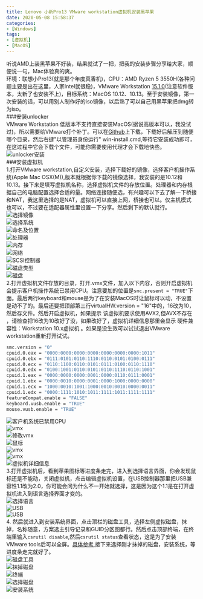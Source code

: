 ```yaml
---
title: Lenovo 小新Pro13 VMware workstation虚拟机安装黑苹果
date: 2020-05-08 15:58:37
categories:
- [Windows]
tags:
- [虚拟机]
- [MacOS]
---
```


听说AMD上装黑苹果不好装，结果就试了一把，把我的安装步骤分享给大家，顺便说一句，Mac体验真的爽。  
环境：联想小Pro13(就是那个年度真香机)，CPU：AMD Ryzen 5 3550H(各种问题主要是出在这里，人家Intel就很稳)，VMware Workstation [15.1.0](https://download3.vmware.com/software/wkst/file/VMware-workstation-full-15.1.0-13591040.exe)(注意软件版本，太新了也安装不上)，目标系统：MacOS 10.12、10.13。至于安装镜像，第一次安装的话，可以用别人制作好的iso镜像，以后熟了可以自己用黑苹果把dmg转为iso。  
###安装unlocker  
VMware Workstation 低版本不支持直接安装MacOS(据说高版本可以，我没试过)，所以需要给VMware打个补丁。可以在[Github](https://github.com/paolo-projects/unlocker/releases)上下载，下载好后解压到随便哪个目录，然后右键"以管理员身份运行" win-install.cmd,等待它安装成功即可，在这过程中它会下载个文件，可能你需要使用代理才会下载地快些。  
![unlocker安装](/images/20200507185913.png)  
###安装虚拟机  
1.打开VMware workstation,自定义安装，选择下载好的镜像，选择客户机操作系统(Apple Mac OSX(M)),版本就根据你下载的镜像选择，我安装的是10.12和10.13。接下来是填写虚拟机名称，选择虚拟机文件的存放位置。处理器和内存根据自己的电脑配置选择合适的量。网络连接随便选，有兴趣可以下去了解一下桥接和NAT，我这里选择的是NAT，虚拟机可以直接上网，桥接也可以。仅主机模式也可以，不过要在适配器属性里设置一下分享。然后剩下的默认就行。  
![选择镜像](/images/20200507190105.png)  
![选择系统](/images/20200507190127.png)  
![命名及位置](/images/20200507190248.png)  
![处理器](/images/20200507190316.png)  
![内存](/images/20200507190333.png)  
![网络](/images/20200507190355.png)  
![SCSI控制器](/images/20200507190408.png)  
![磁盘类型](/images/20200507190423.png)  
![磁盘](/images/20200507190439.png)  
2.打开虚拟机文件存放的目录，打开.vmx文件，加入以下内容，否则开启虚拟机会提示客户机操作系统已禁用CPU。注意要加的位置是`smc.present = "TRUE"`下面。最后两行keyboard和mouse是为了在安装MacOS时让鼠标可以动，不设置是动不了的。最后还要把顶部第三行virtualHW.version = "16"中的，16改为10，然后存文件。然后开启虚拟机，如果提示 该虚拟机要求使用AVX2,但AVX不存在 ，请检查把16改为10改好了没，如果改好了，虚拟机详细信息那里会显示 硬件兼容性：Workstation 10.x虚拟机 。如果是没生效可以试试退出VMware workstation重新打开试试。  

```Bash
smc.version = "0"
cpuid.0.eax = "0000:0000:0000:0000:0000:0000:0000:1011"
cpuid.0.ebx = "0111:0101:0110:1110:0110:0101:0100:0111"
cpuid.0.ecx = "0110:1100:0110:0101:0111:0100:0110:1110"
cpuid.0.edx = "0100:1001:0110:0101:0110:1110:0110:1001"
cpuid.1.eax = "0000:0000:0000:0001:0000:0110:0111:0001"
cpuid.1.ebx = "0000:0010:0000:0001:0000:1000:0000:0000"
cpuid.1.ecx = "1000:0010:1001:1000:0010:0010:0000:0011"
cpuid.1.edx = "0000:1111:1010:1011:1111:1011:1111:1111"
featureCompat.enable = "FALSE"
keyboard.vusb.enable = "TRUE"
mouse.vusb.enable = "TRUE"
```
![客户机系统已禁用CPU](/images/20200507190704.png)  
![vmx](/images/20200507190813.png)  
![修改vmx](/images/20200507191025.png)  
![鼠标](/images/20200507191257.png)  
![vmx](/images/20200507191500.png)  
![vmx](/images/20200507191602.png)  
![虚拟机详细信息](/images/20200507193135.png)  
3.打开虚拟机后，看到苹果图标等进度条走完，进入到选择语言界面，你会发现鼠标还是不能动，关闭虚拟机，点击编辑虚拟机设置，在USB控制器那里把USB兼容性1.1改为2.0，你可能会问为什么不一开始就选择，这是因为这个1.1是在打开虚拟机进入到语言选择界面才变的。  
![选择语言](/images/20200507193051.png)  
![USB](/images/20200507193205.png)  
![USB](/images/20200507193230.png)  
4. 然后就进入到安装系统界面，点击顶栏的磁盘工具，选择左侧虚拟磁盘，抹掉，名称随意，方案选主引导记录和GUID分区图都行。然后点击顶部终端，在终端里输入`csrutil disable`,然后`csrutil status`查看状态，这是为了安装VMware tools后可以全屏。[具体参考](https://www.jianshu.com/p/d7d4d7ba95a3),接下来选择刚才抹掉的磁盘，安装系统，等进度条走完就好了。  
![磁盘工具](/images/20200507194010.png)  
![抹掉磁盘](/images/20200507194128.png)  
![终端](/images/20200507194224.png)  
![选择磁盘](/images/20200507194434.png)  
![安装系统](/images/20200507194525.png)  

